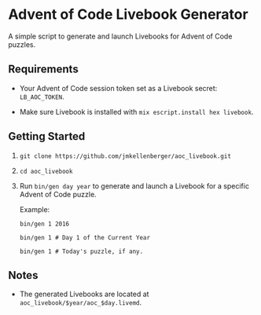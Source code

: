 # Advent of Code Livebook Generator

A simple script to generate and launch Livebooks for Advent of Code puzzles.

## Requirements
- Your Advent of Code session token set as a Livebook secret: `LB_AOC_TOKEN`.

- Make sure Livebook is installed with `mix escript.install hex livebook`.

## Getting Started
1. `git clone https://github.com/jmkellenberger/aoc_livebook.git`

2. `cd aoc_livebook`

3. Run `bin/gen day year` to generate and launch a Livebook for a specific Advent of Code puzzle.

   Example:
   ```
   bin/gen 1 2016

   bin/gen 1 # Day 1 of the Current Year

   bin/gen 1 # Today's puzzle, if any.
   ```

## Notes
- The generated Livebooks are located at `aoc_livebook/$year/aoc_$day.livemd`.
